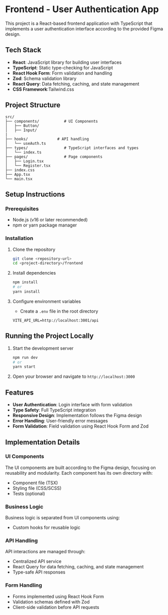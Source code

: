 # Frontend - User Authentication App

This project is a React-based frontend application with TypeScript that implements a user authentication interface according to the provided Figma design.

## Tech Stack

- **React**: JavaScript library for building user interfaces
- **TypeScript**: Static type-checking for JavaScript
- **React Hook Form**: Form validation and handling
- **Zod**: Schema validation library
- **React Query**: Data fetching, caching, and state management
- **CSS Framework**:Tailwind.css

## Project Structure

```
src/
├── components/           # UI Components
│   ├── Button/
│   ├── Input/
|
├── hooks/             # API handling
│   └── useAuth.ts
├── types/                # TypeScript interfaces and types
│   └── index.ts
├── pages/                # Page components
│   ├── Login.tsx
│   └── Register.tsx
├── index.css
├── App.tsx
└── main.tsx

```

## Setup Instructions

### Prerequisites

- Node.js (v16 or later recommended)
- npm or yarn package manager

### Installation

1. Clone the repository
   ```bash
   git clone <repository-url>
   cd <project-directory>/frontend
   ```

2. Install dependencies
   ```bash
   npm install
   # or
   yarn install
   ```

3. Configure environment variables
   - Create a `.env` file in the root directory
   ```
   VITE_API_URL=http://localhost:3001/api
   ```

## Running the Project Locally

1. Start the development server
   ```bash
   npm run dev
   # or
   yarn start
   ```

2. Open your browser and navigate to `http://localhost:3000`

## Features

- **User Authentication**: Login interface with form validation
- **Type Safety**: Full TypeScript integration
- **Responsive Design**: Implementation follows the Figma design
- **Error Handling**: User-friendly error messages
- **Form Validation**: Field validation using React Hook Form and Zod

## Implementation Details

### UI Components

The UI components are built according to the Figma design, focusing on reusability and modularity. Each component has its own directory with:
- Component file (TSX)
- Styling file (CSS/SCSS)
- Tests (optional)

### Business Logic

Business logic is separated from UI components using:
- Custom hooks for reusable logic

### API Handling

API interactions are managed through:
- Centralized API service
- React Query for data fetching, caching, and state management
- Type-safe API responses

### Form Handling

- Forms implemented using React Hook Form
- Validation schemas defined with Zod
- Client-side validation before API requests
